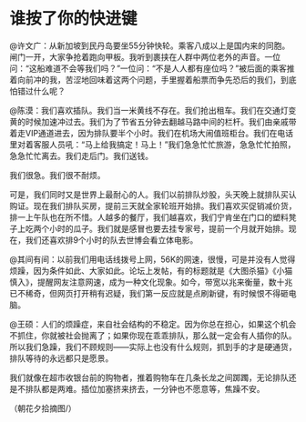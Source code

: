 # 谁按了你的快进键

@许文广：从新加坡到民丹岛要坐55分钟快轮。乘客八成以上是国内来的同胞。闸门一开，大家争抢着跑向甲板。我听到裹挟在人群中两位老外的声音。一位问：“这船难道不会等我们吗？”一位问：“不是人人都有座位吗？”被后面的乘客推着向前冲的我，苦涩地回味着这两个问题，手里握着船票而争先恐后的我们，到底怕错过什么呢？

@陈漠：我们喜欢插队。我们当一米黄线不存在。我们抢出租车。我们在交通灯变黄的时候加速冲过去。我们为了节省五分钟去翻越马路中间的栏杆。我们由亲戚带着走VIP通道进去，因为排队要半个小时。我们在机场大闹值班柜台。我们在电话里对着客服人员吼：“马上给我搞定！马上！”我们急急忙忙旅游，急急忙忙拍照，急急忙忙离去。我们走后门。我们送钱。

我们很急。我们很不耐烦。

可是，我们同时又是世界上最耐心的人。我们以前排队炒股，头天晚上就排队买认购证。现在我们排队买房，提前三天就全家轮班开始排。我们喜欢买促销减价货，排一上午队也在所不惜。人越多的餐厅，我们越喜欢，我们宁肯坐在门口的塑料凳子上吃两个小时的瓜子。我们就是感冒也要去挂专家号，提前一个月就开始排。现在，我们还喜欢排9个小时的队去世博会看立体电影。

@其间有间：以前我们用电话线拨号上网，56K的网速，很慢，可是并没有人觉得烦躁，因为条件如此、大家如此。论坛上发帖，有的标题就是《大图杀猫》《小猫慎入》，提醒网友注意网速，成为一种文化现象。如今，带宽以兆来衡量，数十兆已不稀奇，但网页打开稍有迟疑，我们第一反应就是点刷新键，有时候恨不得砸电脑。

@王硕：人们的烦躁症，来自社会结构的不稳定。因为你总在担心，如果这个机会不抓住，你就被社会抛离了；如果你现在乖乖排队，那么就一定会有人插你的队。所以我们急躁，我们不顾规则——实际上也没有什么规则，抓到手的才是硬通货，排队等待的永远都只是愿景。

我们就像在超市收银台前的购物者，推着购物车在几条长龙之间踯躅，无论排队还是不排队都是两难。插位加塞挤来挤去，一分钟也不愿意等，焦躁不安。

（朝花夕拾摘图/）
